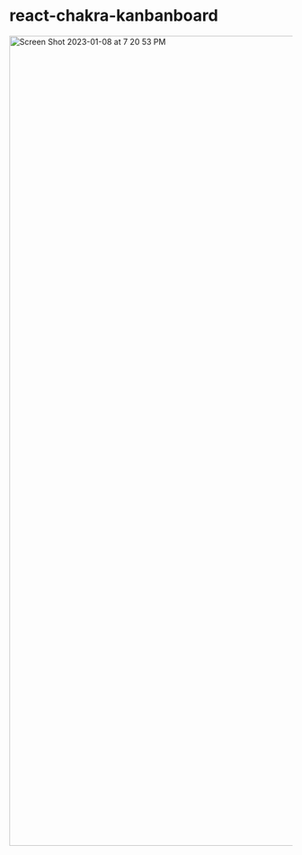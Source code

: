 # react-chakra-kanbanboard
<img width="1440" alt="Screen Shot 2023-01-08 at 7 20 53 PM" src="https://user-images.githubusercontent.com/84588107/211212365-57baaeed-5f9d-438f-a169-6404a73c8b8f.png">

